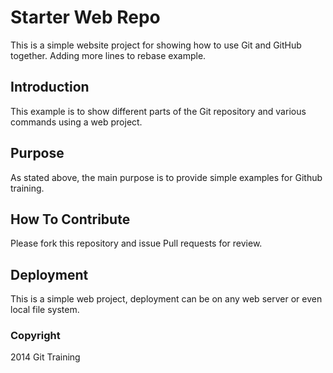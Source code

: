 # Starter Web Repo

This is a simple website project for showing how to use Git and GitHub 
together. Adding more lines to rebase example.

## Introduction
This example is to show different parts of the Git repository and 
various commands using a web project.


## Purpose

As stated above, the main purpose is to provide simple examples 
for Github training.


## How To Contribute

Please fork this repository and issue Pull requests for review.

## Deployment

This is a simple web project, deployment can be on any web server or 
even local file system.


### Copyright

2014 Git Training

